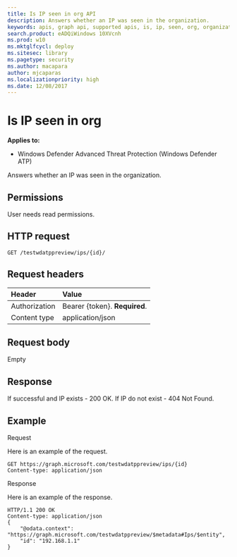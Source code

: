 ```yaml
---
title: Is IP seen in org API
description: Answers whether an IP was seen in the organization.
keywords: apis, graph api, supported apis, is, ip, seen, org, organization
search.product: eADQiWindows 10XVcnh
ms.prod: w10
ms.mktglfcycl: deploy
ms.sitesec: library
ms.pagetype: security
ms.author: macapara
author: mjcaparas
ms.localizationpriority: high
ms.date: 12/08/2017
---
```


# Is IP seen in org

**Applies to:**

- Windows Defender Advanced Threat Protection (Windows Defender ATP)



Answers whether an IP was seen in the organization.

## Permissions
User needs read permissions.

## HTTP request
```
GET /testwdatppreview/ips/{id}/
```

## Request headers

Header | Value 
:---|:---
Authorization | Bearer {token}. **Required**.
Content type | application/json


## Request body
Empty

## Response
If successful and IP exists - 200 OK.
If IP do not exist - 404 Not Found.


## Example

Request

Here is an example of the request.

```
GET https://graph.microsoft.com/testwdatppreview/ips/{id}
Content-type: application/json
```

Response

Here is an example of the response.


```
HTTP/1.1 200 OK
Content-type: application/json
{
    "@odata.context": "https://graph.microsoft.com/testwdatppreview/$metadata#Ips/$entity",
    "id": "192.168.1.1"
}
```

